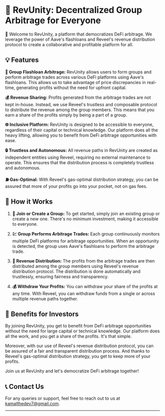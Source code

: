 # 🚀 RevUnity: Decentralized Group Arbitrage for Everyone


👋 Welcome to RevUnity, a platform that democratizes DeFi arbitrage. We leverage the power of Aave's flashloans and Reveel's revenue distribution protocol to create a collaborative and profitable platform for all.

## 💡 Features

**👥 Group Flashloan Arbitrage:** RevUnity allows users to form groups and perform arbitrage trades across various DeFi platforms using Aave's flashloans. This allows us to take advantage of price discrepancies in real-time, generating profits without the need for upfront capital.

**💰 Revenue Sharing:** Profits generated from the arbitrage trades are not kept in-house. Instead, we use Reveel's trustless and composable protocol to distribute the revenue among the group members. This means that you earn a share of the profits simply by being a part of a group.

**🌐 Inclusive Platform:** RevUnity is designed to be accessible to everyone, regardless of their capital or technical knowledge. Our platform does all the heavy lifting, allowing you to benefit from DeFi arbitrage opportunities with ease.

**🔒 Trustless and Autonomous:** All revenue paths in RevUnity are created as independent entities using Reveel, requiring no external maintenance to operate. This ensures that the distribution process is completely trustless and autonomous.

**⛽ Gas-Optimal:** With Reveel's gas-optimal distribution strategy, you can be assured that more of your profits go into your pocket, not on gas fees.

## 🚀 How it Works

1. **👥 Join or Create a Group:** To get started, simply join an existing group or create a new one. There's no minimum investment, making it accessible to everyone.

2. **💹 Group Performs Arbitrage Trades:** Each group continuously monitors multiple DeFi platforms for arbitrage opportunities. When an opportunity is detected, the group uses Aave's flashloans to perform the arbitrage trade.

3. **💸 Revenue Distribution:** The profits from the arbitrage trades are then distributed among the group members using Reveel's revenue distribution protocol. The distribution is done automatically and trustlessly, ensuring fairness and transparency.

4. **💰 Withdraw Your Profits:** You can withdraw your share of the profits at any time. With Reveel, you can withdraw funds from a single or across multiple revenue paths together.

## 🎁 Benefits for Investors

By joining RevUnity, you get to benefit from DeFi arbitrage opportunities without the need for large capital or technical knowledge. Our platform does all the work, and you get a share of the profits. It's that simple.

Moreover, with our use of Reveel's revenue distribution protocol, you can be assured of a fair and transparent distribution process. And thanks to Reveel's gas-optimal distribution strategy, you get to keep more of your profits.

Join us at RevUnity and let's democratize DeFi arbitrage together!

## 📞 Contact Us

For any queries or support, feel free to reach out to us at [kamalthedev7@gmail.com](mailto:kamalthedev7@gmail.com).

---
